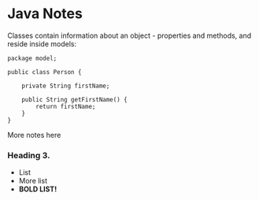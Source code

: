 # Java Notes

Classes contain information about an object - properties and methods, and reside inside models:

```
package model;

public class Person {
    
    private String firstName;

    public String getFirstName() {
        return firstName;
    }
}
```

More notes here

### Heading 3.

- List
- More list
- **BOLD LIST!**